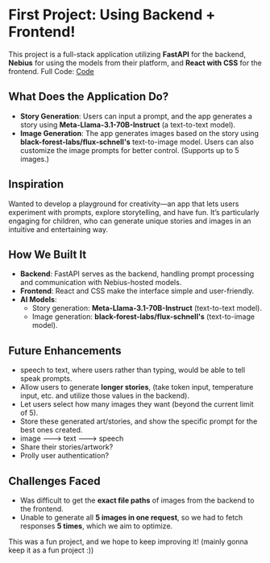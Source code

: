 # First Project: Using Backend + Frontend!

This project is a full-stack application utilizing **FastAPI** for the backend, **Nebius** for using the models from their platform, and **React with CSS** for the frontend. Full Code: [Code](https://github.com/AfreenInnovates/hack/tree/main/art)

## What Does the Application Do?

- **Story Generation**: Users can input a prompt, and the app generates a story using **Meta-Llama-3.1-70B-Instruct** (a text-to-text model).
- **Image Generation**: The app generates images based on the story using **black-forest-labs/flux-schnell's** text-to-image model. Users can also customize the image prompts for better control. (Supports up to 5 images.)

## Inspiration
Wanted to develop a playground for creativity—an app that lets users experiment with prompts, explore storytelling, and have fun. It’s particularly engaging for children, who can generate unique stories and images in an intuitive and entertaining way.


## How We Built It
- **Backend**: FastAPI serves as the backend, handling prompt processing and communication with Nebius-hosted models.
- **Frontend**: React and CSS make the interface simple and user-friendly.
- **AI Models**: 
  - Story generation: **Meta-Llama-3.1-70B-Instruct** (text-to-text model).
  - Image generation: **black-forest-labs/flux-schnell's** (text-to-image model).

## Future Enhancements
- speech to text, where users rather than typing, would be able to tell speak prompts.
- Allow users to generate **longer stories**, (take token input, temperature input, etc. and utilize those values in the backend).
- Let users select how many images they want (beyond the current limit of 5).
- Store these generated art/stories, and show the specific prompt for the best ones created.
- image ---> text ---> speech
- Share their stories/artwork?
- Prolly user authentication?

## Challenges Faced
- Was difficult to get the **exact file paths** of images from the backend to the frontend.
- Unable to generate all **5 images in one request**, so we had to fetch responses **5 times**, which we aim to optimize.

This was a fun project, and we hope to keep improving it! (mainly gonna keep it as a fun project :))

